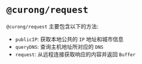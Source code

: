 # `@curong/request`


`@curong/request` 主要包含以下的方法:

- `publicIP`: 获取本地公共的 `IP` 地址和城市信息
- `queryDNS`: 查询主机地址所对应的 `DNS`
- `request`: 从远程连接获取响应的内容并返回 `Buffer`
